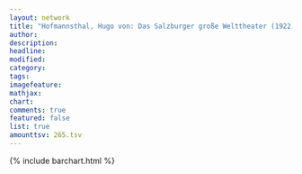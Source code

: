 ```yaml
---
layout: network
title: "Hofmannsthal, Hugo von: Das Salzburger große Welttheater (1922)"
author:
description:
headline:
modified:
category:
tags:
imagefeature: 
mathjax: 
chart: 
comments: true
featured: false
list: true
amounttsv: 265.tsv
---
```

{% include barchart.html %}
